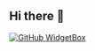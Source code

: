 ## Hi there 👋

[![GitHub WidgetBox](https://github-widgetbox.vercel.app/api/profile?username=Jurredr&data=followers,repositories,stars,commits)](https://github.com/b65t/github-widgetbox)
